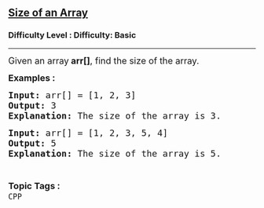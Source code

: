 <h2><a href="https://www.geeksforgeeks.org/problems/size-of-an-array--120018/1?page=1&sortBy=latest">Size of an Array</a></h2><h3>Difficulty Level : Difficulty: Basic</h3><hr><div class="problems_problem_content__Xm_eO"><p><span style="font-size: 18px;">Given an array<strong> arr[]</strong>, find the size of the array.</span></p>
<p><strong><span style="font-size: 18px;">Examples :</span></strong></p>
<pre><span style="font-size: 18px;"><strong>Input: </strong>arr[] = [1, 2, 3]
<strong>Output: </strong>3
<strong>Explanation:</strong> The size of the array is 3.</span></pre>
<pre><span style="font-size: 18px;"><strong>Input: </strong>arr[] = [1, 2, 3, 5, 4]
<strong>Output: </strong>5
<strong>Explanation:</strong> The size of the array is 5.</span></pre></div><br><p><span style=font-size:18px><strong>Topic Tags : </strong><br><code>CPP</code>&nbsp;